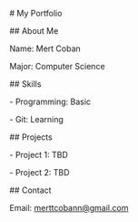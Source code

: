 \# My Portfolio



\## About Me

Name: Mert Coban

Major: Computer Science



\## Skills

\- Programming: Basic

\- Git: Learning



\## Projects

\- Project 1: TBD

\- Project 2: TBD



\## Contact

Email: merttcobann@gmail.com



